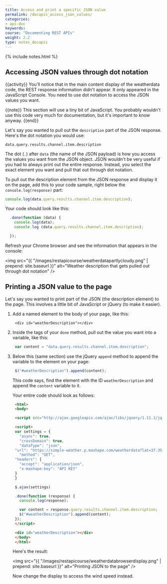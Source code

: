 ```yaml
---
title: Access and print a specific JSON value
permalink: /docapis_access_json_values/
categories:
- api-doc
keywords: 
course: "Documenting REST APIs"
weight: 2.2
type: notes_docapis
---
```

{% include notes.html %}

## Accessing JSON values through dot notation
{{activity}}
You'll notice that in the main content display of the weatherdata code, the REST response information didn't appear. It only appeared in the JavaScript Console. You need to use dot notation to access the JSON values you want.

{{note}} This section will use a tiny bit of JavaScript. You probably wouldn't use this code very much for documentation, but it's important to know anyway. {{end}}

Let's say you wanted to pull out the `description` part of the JSON response. Here's the dot notation you would use:

```
data.query.results.channel.item.description
```

The dot (`.`) after `data` (the name of the JSON payload) is how you access the values you want from the JSON object. JSON wouldn't be very useful if you had to always print out the entire response. Instead, you select the exact element you want and pull that out through dot notation.

To pull out the description element from the JSON response and display it on the page, add this to your code sample, right below the `console.log(response)` part:

```js
console.log(data.query.results.channel.item.description);
```

Your code should look like this:

```js
  .done(function (data) {
    console.log(data);
    console.log (data.query.results.channel.item.description);

  });
```

Refresh your Chrome browser and see the information that appears in the console:

<img src="{{ "/images/restapicourse/weatherdatapartlycloudy.png" | prepend: site.baseurl }}" alt="Weather description that gets pulled out through dot notation" />

## Printing a JSON value to the page

Let's say you wanted to print part of the JSON (the description element) to the page. This involves a little bit of JavaScript or jQuery (to make it easier).

1. Add a named element to the body of your page, like this:

   ```
    <div id="weatherDescription"></div>
   ```

2. Inside the tags of your `done` method, pull out the value you want into a variable, like this:

   ```js
    var content = "data.query.results.channel.item.description";
   ```

3. Below this (same section) use the jQuery `append` method to append the variable to the element on your page:

   ```js
    $("#weatherDescription").append(content);
   ```

    This code says, find the element with the ID `weatherDescription` and append the `content` variable to it.

    Your entire code should look as follows:

   ```html
    <html>
    <body>

    <script src="http://ajax.googleapis.com/ajax/libs/jquery/1.11.1/jquery.min.js"></script>

    <script>
    var settings = {
      "async": true,
      "crossDomain": true,
      "dataType": "json",
    "url": "https://simple-weather.p.mashape.com/weatherdata?lat=37.354108&lng=-121.955236",
      "method": "GET",
    "headers": {
      "accept": "application/json",
      "x-mashape-key": "API KEY"
    }
    }

    $.ajax(settings)

    .done(function (response) {
      console.log(response);

      var content = response.query.results.channel.item.description;
      $("#weatherDescription").append(content);
    });
    </script>

    <div id="weatherDescription"></div>
    </body>
    </html>
   ```

    Here's the result:

    <img src="{{ "/images/restapicourse/weatherdatabrowserdisplay.png" | prepend: site.baseurl }}" alt="Printing JSON to the page" />

    Now change the display to access the wind speed instead.


